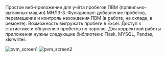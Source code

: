 Простое веб-приложение для учёта пробегов ПВМ (прпвильно-вытяжных машин) МНЛЗ-3. Функционал: добавление пробегов, перемещение и контроль нахождения ПВМ (в работе, на складе, в ремонте). Возможность выгружать пробеги в Excel. Доступ к статистике и обнулению пробегов по паролю.
Для корректной работы приложения нужны следующие библиотеки: Flask, MYSQL, Pandas, xlsrwriter. 



![pvm_screen1](https://github.com/user-attachments/assets/2709bb21-aafd-4dd7-99b3-a9ed318160ac)
![pvm_screen2](https://github.com/user-attachments/assets/04db69b6-8aa5-4ad4-9edd-5b51fab85833)
